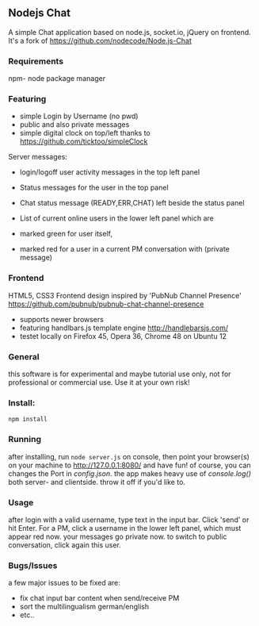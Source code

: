 ## Nodejs Chat
A simple Chat application based on node.js, socket.io, jQuery on frontend. It's a fork of 
https://github.com/nodecode/Node.js-Chat

### Requirements
npm- node package manager

### Featuring
 - simple Login by Username (no pwd)
 - public and also private messages
 - simple digital clock on top/left thanks to https://github.com/ticktoo/simpleClock

Server messages:
 - login/logoff user activity messages in the top left panel
 - Status messages for the user in the top panel 
 - Chat status message (READY,ERR,CHAT) left beside the status panel 

 - List of current online users in the lower left panel which are
 - marked green for user itself,
 - marked red for a user in a current PM conversation with (private message)

### Frontend  
HTML5, CSS3 Frontend design inspired by 'PubNub Channel Presence' https://github.com/pubnub/pubnub-chat-channel-presence
 - supports newer browsers
 - featuring handlbars.js template engine http://handlebarsjs.com/
 - testet locally on Firefox 45, Opera 36, Chrome 48 on Ubuntu 12

### General
this software is for experimental and maybe tutorial use only, not for professional or commercial use. Use it at your own risk! 

### Install:
`npm install`

### Running
after installing, run `node server.js` on console, then point your browser(s) on your machine to 
http://127.0.0.1:8080/ and have fun! of course, you can changes the Port in *config.json*.
the app makes heavy use of *console.log()* both server- and clientside. throw it off if you'd like to.

### Usage
after login with a valid username, type text in the input bar. Click 'send' or hit Enter. For a PM, click a username in the lower left panel, which must appear red now. your messages go private now. to switch to public conversation, click again this user.

### Bugs/Issues
a few major issues to be fixed are:
 - fix chat input bar content when send/receive PM 
 - sort the	multilingualism german/english
 - etc..




